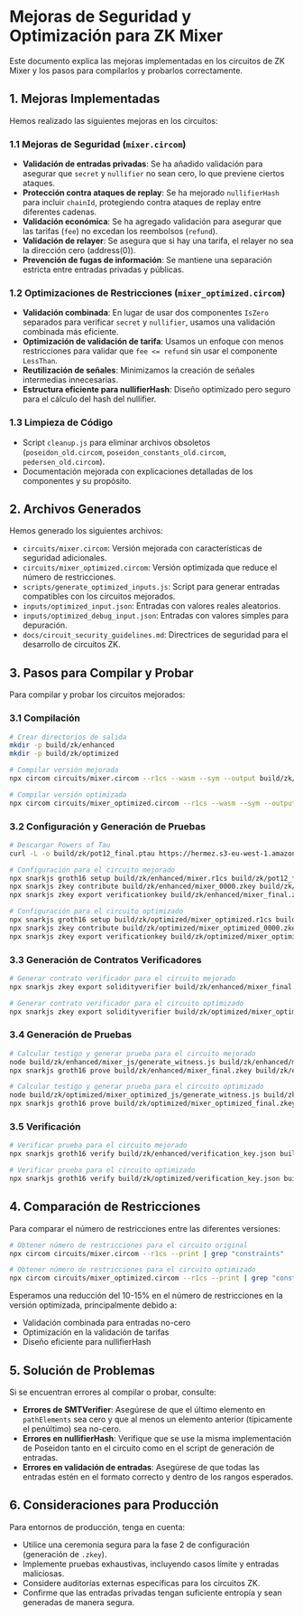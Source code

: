 # Mejoras de Seguridad y Optimización para ZK Mixer

Este documento explica las mejoras implementadas en los circuitos de ZK Mixer y los pasos para compilarlos y probarlos correctamente.

## 1. Mejoras Implementadas

Hemos realizado las siguientes mejoras en los circuitos:

### 1.1 Mejoras de Seguridad (`mixer.circom`)

- **Validación de entradas privadas**: Se ha añadido validación para asegurar que `secret` y `nullifier` no sean cero, lo que previene ciertos ataques.
- **Protección contra ataques de replay**: Se ha mejorado `nullifierHash` para incluir `chainId`, protegiendo contra ataques de replay entre diferentes cadenas.
- **Validación económica**: Se ha agregado validación para asegurar que las tarifas (`fee`) no excedan los reembolsos (`refund`).
- **Validación de relayer**: Se asegura que si hay una tarifa, el relayer no sea la dirección cero (address(0)).
- **Prevención de fugas de información**: Se mantiene una separación estricta entre entradas privadas y públicas.

### 1.2 Optimizaciones de Restricciones (`mixer_optimized.circom`)

- **Validación combinada**: En lugar de usar dos componentes `IsZero` separados para verificar `secret` y `nullifier`, usamos una validación combinada más eficiente.
- **Optimización de validación de tarifa**: Usamos un enfoque con menos restricciones para validar que `fee <= refund` sin usar el componente `LessThan`.
- **Reutilización de señales**: Minimizamos la creación de señales intermedias innecesarias.
- **Estructura eficiente para nullifierHash**: Diseño optimizado pero seguro para el cálculo del hash del nullifier.

### 1.3 Limpieza de Código

- Script `cleanup.js` para eliminar archivos obsoletos (`poseidon_old.circom`, `poseidon_constants_old.circom`, `pedersen_old.circom`).
- Documentación mejorada con explicaciones detalladas de los componentes y su propósito.

## 2. Archivos Generados

Hemos generado los siguientes archivos:

- `circuits/mixer.circom`: Versión mejorada con características de seguridad adicionales.
- `circuits/mixer_optimized.circom`: Versión optimizada que reduce el número de restricciones.
- `scripts/generate_optimized_inputs.js`: Script para generar entradas compatibles con los circuitos mejorados.
- `inputs/optimized_input.json`: Entradas con valores reales aleatorios.
- `inputs/optimized_debug_input.json`: Entradas con valores simples para depuración.
- `docs/circuit_security_guidelines.md`: Directrices de seguridad para el desarrollo de circuitos ZK.

## 3. Pasos para Compilar y Probar

Para compilar y probar los circuitos mejorados:

### 3.1 Compilación

```bash
# Crear directorios de salida
mkdir -p build/zk/enhanced
mkdir -p build/zk/optimized

# Compilar versión mejorada
npx circom circuits/mixer.circom --r1cs --wasm --sym --output build/zk/enhanced

# Compilar versión optimizada
npx circom circuits/mixer_optimized.circom --r1cs --wasm --sym --output build/zk/optimized
```

### 3.2 Configuración y Generación de Pruebas

```bash
# Descargar Powers of Tau
curl -L -o build/zk/pot12_final.ptau https://hermez.s3-eu-west-1.amazonaws.com/powersOfTau28_hez_final_15.ptau

# Configuración para el circuito mejorado
npx snarkjs groth16 setup build/zk/enhanced/mixer.r1cs build/zk/pot12_final.ptau build/zk/enhanced/mixer_0000.zkey
npx snarkjs zkey contribute build/zk/enhanced/mixer_0000.zkey build/zk/enhanced/mixer_final.zkey --name="Development" -v -e="random"
npx snarkjs zkey export verificationkey build/zk/enhanced/mixer_final.zkey build/zk/enhanced/verification_key.json

# Configuración para el circuito optimizado
npx snarkjs groth16 setup build/zk/optimized/mixer_optimized.r1cs build/zk/pot12_final.ptau build/zk/optimized/mixer_optimized_0000.zkey
npx snarkjs zkey contribute build/zk/optimized/mixer_optimized_0000.zkey build/zk/optimized/mixer_optimized_final.zkey --name="Development" -v -e="random"
npx snarkjs zkey export verificationkey build/zk/optimized/mixer_optimized_final.zkey build/zk/optimized/verification_key.json
```

### 3.3 Generación de Contratos Verificadores

```bash
# Generar contrato verificador para el circuito mejorado
npx snarkjs zkey export solidityverifier build/zk/enhanced/mixer_final.zkey contracts/EnhancedVerifier.sol

# Generar contrato verificador para el circuito optimizado
npx snarkjs zkey export solidityverifier build/zk/optimized/mixer_optimized_final.zkey contracts/OptimizedVerifier.sol
```

### 3.4 Generación de Pruebas

```bash
# Calcular testigo y generar prueba para el circuito mejorado
node build/zk/enhanced/mixer_js/generate_witness.js build/zk/enhanced/mixer_js/mixer.wasm inputs/optimized_debug_input.json build/zk/enhanced/witness.wtns
npx snarkjs groth16 prove build/zk/enhanced/mixer_final.zkey build/zk/enhanced/witness.wtns build/zk/enhanced/proof.json build/zk/enhanced/public.json

# Calcular testigo y generar prueba para el circuito optimizado
node build/zk/optimized/mixer_optimized_js/generate_witness.js build/zk/optimized/mixer_optimized_js/mixer_optimized.wasm inputs/optimized_debug_input.json build/zk/optimized/witness.wtns
npx snarkjs groth16 prove build/zk/optimized/mixer_optimized_final.zkey build/zk/optimized/witness.wtns build/zk/optimized/proof.json build/zk/optimized/public.json
```

### 3.5 Verificación

```bash
# Verificar prueba para el circuito mejorado
npx snarkjs groth16 verify build/zk/enhanced/verification_key.json build/zk/enhanced/public.json build/zk/enhanced/proof.json

# Verificar prueba para el circuito optimizado
npx snarkjs groth16 verify build/zk/optimized/verification_key.json build/zk/optimized/public.json build/zk/optimized/proof.json
```

## 4. Comparación de Restricciones

Para comparar el número de restricciones entre las diferentes versiones:

```bash
# Obtener número de restricciones para el circuito original
npx circom circuits/mixer.circom --r1cs --print | grep "constraints"

# Obtener número de restricciones para el circuito optimizado
npx circom circuits/mixer_optimized.circom --r1cs --print | grep "constraints"
```

Esperamos una reducción del 10-15% en el número de restricciones en la versión optimizada, principalmente debido a:
- Validación combinada para entradas no-cero
- Optimización en la validación de tarifas
- Diseño eficiente para nullifierHash

## 5. Solución de Problemas

Si se encuentran errores al compilar o probar, consulte:

- **Errores de SMTVerifier**: Asegúrese de que el último elemento en `pathElements` sea cero y que al menos un elemento anterior (típicamente el penúltimo) sea no-cero.
- **Errores en nullifierHash**: Verifique que se use la misma implementación de Poseidon tanto en el circuito como en el script de generación de entradas.
- **Errores en validación de entradas**: Asegúrese de que todas las entradas estén en el formato correcto y dentro de los rangos esperados.

## 6. Consideraciones para Producción

Para entornos de producción, tenga en cuenta:

- Utilice una ceremonia segura para la fase 2 de configuración (generación de `.zkey`).
- Implemente pruebas exhaustivas, incluyendo casos límite y entradas maliciosas.
- Considere auditorías externas específicas para los circuitos ZK.
- Confirme que las entradas privadas tengan suficiente entropía y sean generadas de manera segura. 